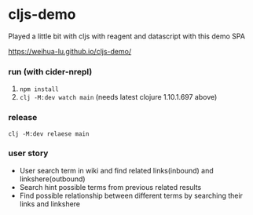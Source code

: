 # cljs-demo

Played a little bit with cljs with reagent and datascript with this demo SPA

https://weihua-lu.github.io/cljs-demo/

### run (with cider-nrepl)
1. `npm install`
2. `clj -M:dev watch main` (needs latest clojure 1.10.1.697 above)

### release
`clj -M:dev relaese main`

### user story
- User search term in wiki and find related links(inbound) and linkshere(outbound)
- Search hint possible terms from previous related results
- Find possible relationship between different terms by searching their links and linkshere
